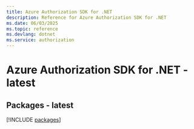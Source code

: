 ```yaml
---
title: Azure Authorization SDK for .NET
description: Reference for Azure Authorization SDK for .NET
ms.date: 06/03/2025
ms.topic: reference
ms.devlang: dotnet
ms.service: authorization
---
```

# Azure Authorization SDK for .NET - latest
## Packages - latest
[!INCLUDE [packages](authorization-index.md)]